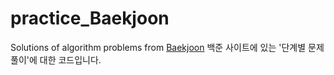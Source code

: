 # practice_Baekjoon
Solutions of algorithm problems from [Baekjoon](https://www.acmicpc.net/)
백준 사이트에 있는 '단계별 문제풀이'에 대한 코드입니다.
